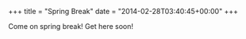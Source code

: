 +++
title = "Spring Break"
date = "2014-02-28T03:40:45+00:00"
+++

Come on spring break! Get here soon!
			